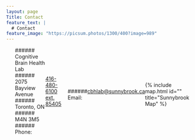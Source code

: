 ```yaml
---
layout: page
Title: Contact
feature_text: |
  # Contact
feature_image: "https://picsum.photos/1300/400?image=989"
---
```

<ul class="" style="display: flex; align-items: center; justify-content: center;">
###### Cognitive Brain Health Lab<br/>
###### 2075 Bayview Avenue<br/> 
###### Toronto, ON<br/>
###### M4N 3M5<br/>
###### Phone: <a href="tel:4164806100">416-480-6100 ext. 85405</a><br/>
###### Email: <a href="mailto:cbhlab@sunnybrook.ca">cbhlab@sunnybrook.ca</a>
<br/>
{% include map.html id="" title="Sunnybrook Map" %}
</ul>